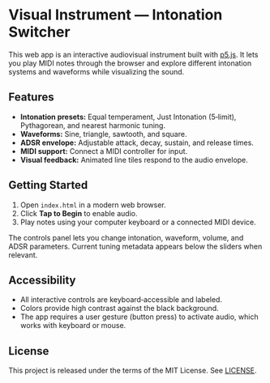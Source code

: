 # Visual Instrument — Intonation Switcher

This web app is an interactive audiovisual instrument built with [p5.js](https://p5js.org/).
It lets you play MIDI notes through the browser and explore different intonation systems
and waveforms while visualizing the sound.

## Features

- **Intonation presets:** Equal temperament, Just Intonation (5‑limit), Pythagorean,
  and nearest harmonic tuning.
- **Waveforms:** Sine, triangle, sawtooth, and square.
- **ADSR envelope:** Adjustable attack, decay, sustain, and release times.
- **MIDI support:** Connect a MIDI controller for input.
- **Visual feedback:** Animated line tiles respond to the audio envelope.

## Getting Started

1. Open `index.html` in a modern web browser.
2. Click **Tap to Begin** to enable audio.
3. Play notes using your computer keyboard or a connected MIDI device.

The controls panel lets you change intonation, waveform, volume, and ADSR
parameters. Current tuning metadata appears below the sliders when relevant.

## Accessibility

- All interactive controls are keyboard‑accessible and labeled.
- Colors provide high contrast against the black background.
- The app requires a user gesture (button press) to activate audio, which works
  with keyboard or mouse.

## License

This project is released under the terms of the MIT License. See [LICENSE](LICENSE).

